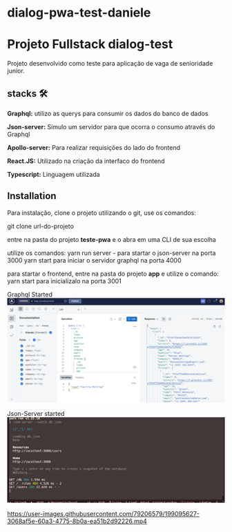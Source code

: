 # dialog-pwa-test-daniele

# Projeto Fullstack dialog-test 

Projeto desenvolvido como teste para aplicação de vaga de senioridade junior.


## stacks 🛠 

**Graphql:** utilizo as querys para consumir os dados do banco de dados

**Json-server:** Simulo um servidor para que ocorra o consumo através do Graphql

**Apollo-server:** Para realizar requisições do lado do frontend

**React.JS:** Utilizado na criação da interfaco do frontend

**Typescript:** Linguagem utilizada

## Installation

Para instalação, clone o projeto utilizando o git, use os comandos:

git clone url-do-projeto

entre na pasta do projeto **teste-pwa** e o abra em uma CLI de sua escolha

utilize os comandos:
yarn run server - para startar o json-server na porta 3000
yarn start para iniciar o servidor graphql na porta 4000

para startar o frontend, entre na pasta do projeto **app** e utilize o comando:
yarn start para inicializalo na porta 3001




Graphql Started
![GraphqlStarted](https://github.com/daniszcode/dialog-pwa-test-daniele/blob/main/screenshots/Screenshot%20(5).png?raw=true.png)

Json-Server started
![GraphqlStarted](https://github.com/daniszcode/dialog-pwa-test-daniele/blob/main/screenshots/Screenshot%20from%202022-10-31%2016-17-20.png?raw=true)

https://user-images.githubusercontent.com/79206579/199095627-3068af5e-60a3-4775-8b0a-ea51b2d92226.mp4


